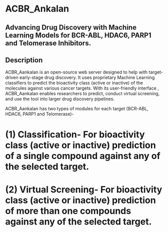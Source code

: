 # ACBR_Ankalan

## Advancing Drug Discovery with Machine Learning Models for BCR-ABL, HDAC6, PARP1 and Telomerase Inhibitors.

## Description 
ACBR_Aankalan is an open-source web server designed to help with target-driven early-stage drug discovery. It uses proprietary Machine Learning classifiers to predict the bioactivity class (active or inactive) of the molecules against various cancer targets.  With its user-friendly interface , ACBR_Aankalan enables researchers to predict, conduct virtual screening, and use the tool into larger drug discovery pipelines.

ACBR_Aankalan has two types of modules for each target (BCR-ABL, HDAC6, PARP1 and Telomerase)-

# (1) Classification- For bioactivity class (active or inactive) prediction of a single compound against any of the selected target.
# (2) Virtual Screening- For bioactivity class (active or inactive) prediction of more than one compounds against any of the selected target.
